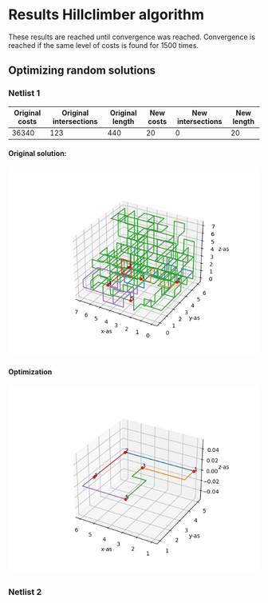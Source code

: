 # Results Hillclimber algorithm

These results are reached until convergence was reached.
Convergence is reached if the same level of costs is found for 1500 times.

## Optimizing random solutions

### Netlist 1
| Original costs | Original intersections | Original length | New costs | New intersections | New length |
| -------------- | ---------------------- | --------------- | --------- | ----------------- | ---------- |
| 36340          | 123                    | 440             | 20        | 0                 | 20         |

#### Original solution:

![Original random solution](./images/results_hillclimber/3d_chip_0_net_1_original.png "Original random solution")

#### Optimization

![Optmization random solution](./images/results_hillclimber/3d_chip_0_net_1_optimalizations.png "Optimization random solution")

### Netlist 2
